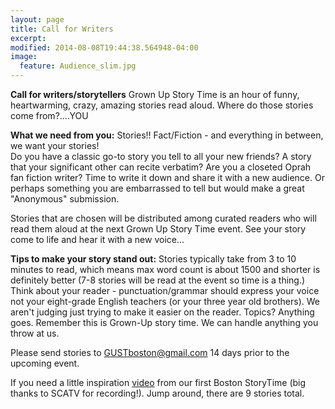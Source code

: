 ```yaml
---
layout: page
title: Call for Writers
excerpt:
modified: 2014-08-08T19:44:38.564948-04:00
image:
  feature: Audience_slim.jpg
---
```


**Call for writers/storytellers**
Grown Up Story Time is an hour of funny, heartwarming, crazy, amazing stories read aloud. 
Where do those stories come from?....YOU

**What we need from you:**
Stories!!  Fact/Fiction - and everything in between, we want your stories!  
Do you have a classic go-to story you tell to all your new friends?  A story that your significant other can recite verbatim?  Are you a closeted Oprah fan fiction writer?  Time to write it down and share it with a new audience.  Or perhaps something you are embarrassed to tell but would make a great "Anonymous" submission.  

Stories that are chosen will be distributed among curated readers who will read them aloud at the next Grown Up Story Time event.  See your story come to life and hear it with a new voice...

**Tips to make your story stand out:** 
Stories typically take from 3 to 10 minutes to read, which means max word count is about 1500 and shorter is definitely better (7-8 stories will be read at the event so time is a thing.)  Think about your reader - punctuation/grammar should express your voice not your eight-grade English teachers (or your three year old brothers).  We aren't judging just trying to make it easier on the reader.  Topics?  Anything goes.  Remember this is Grown-Up story time.  We can handle anything you throw at us.

Please send stories to GUSTboston@gmail.com 14 days prior to the upcoming event.   

If you need a little inspiration [video](https://youtu.be/jmEPR88QRHI) from our first Boston StoryTime (big thanks to SCATV for recording!). Jump around, there are 9 stories total.
